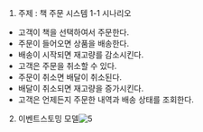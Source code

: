1. 주제 : 책 주문 시스템
1-1 시나리오 
- 고객이 책을 선택하여서 주문한다.
- 주문이 들어오면 상품을 배송한다.
- 배송이 시작되면 재고량를 감소시킨다. 
- 고객은 주문을 취소할 수 있다.
- 주문이 취소면 배달이 취소된다.
- 배달이 취소되면 재고량을 증가시킨다.
- 고객은 언제든지 주문한 내역과 배송 상태를 조회한다.

2. 이벤트스토밍 모델![5](https://github.com/ksjong/book/assets/142961606/b2228c1a-7208-45ea-848c-40e11474db79)
